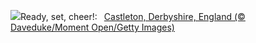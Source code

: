 ![](https://www.bing.com/th?id=OHR.AdventSundayUK_EN-GB6836867238_UHD.jpg&w=1000)Ready, set, cheer!:&nbsp;&ensp;[Castleton, Derbyshire, England (© Daveduke/Moment Open/Getty Images)](https://www.bing.com/th?id=OHR.AdventSundayUK_EN-GB6836867238_UHD.jpg)
<br><br/>
